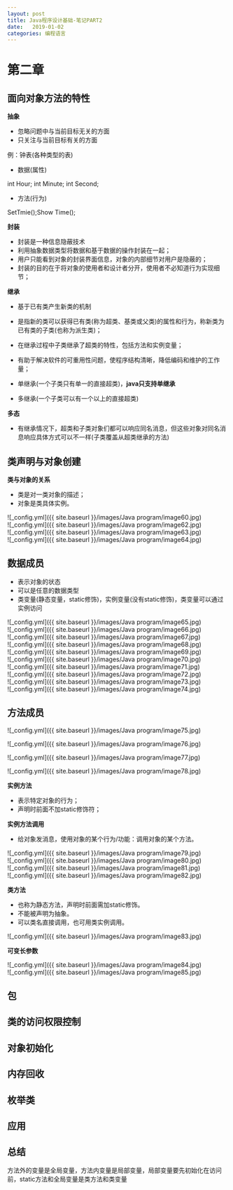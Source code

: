 ```yaml
---
layout: post
title: Java程序设计基础-笔记PART2
date:   2019-01-02
categories: 编程语言
---
```


# 第二章

## 面向对象方法的特性 

**抽象**   

+ 忽略问题中与当前目标无关的方面   
+ 只关注与当前目标有关的方面  

例：钟表(各种类型的表)   

+ 数据(属性)  

int Hour;  int Minute; int Second;

+ 方法(行为)  
  
SetTmie();Show Time();

**封装**  

+ 封装是一种信息隐蔽技术  
+ 利用抽象数据类型将数据和基于数据的操作封装在一起；  
+ 用户只能看到对象的封装界面信息，对象的内部细节对用户是隐蔽的；  
+ 封装的目的在于将对象的使用者和设计者分开，使用者不必知道行为实现细节；  

**继承**  

+ 基于已有类产生新类的机制
+ 是指新的类可以获得已有类(称为超类、基类或父类)的属性和行为，称新类为已有类的子类(也称为派生类)；  
+ 在继承过程中子类继承了超类的特性，包括方法和实例变量；  
+ 有助于解决软件的可重用性问题，使程序结构清晰，降低编码和维护的工作量；

+ 单继承(一个子类只有单一的直接超类)，**java只支持单继承**    
+ 多继承(一个子类可以有一个以上的直接超类)  

**多态**  
+ 有继承情况下，超类和子类对象们都可以响应同名消息，但这些对象对同名消息响应具体方式可以不一样(子类覆盖从超类继承的方法)  


##  类声明与对象创建

**类与对象的关系**  
+ 类是对一类对象的描述；  
+ 对象是类具体实例。

![_config.yml]({{ site.baseurl }}/images/Java program/image60.jpg)    
![_config.yml]({{ site.baseurl }}/images/Java program/image62.jpg)    
![_config.yml]({{ site.baseurl }}/images/Java program/image63.jpg)    
![_config.yml]({{ site.baseurl }}/images/Java program/image64.jpg)    
  

##  数据成员   

+ 表示对象的状态  
+ 可以是任意的数据类型  
+ 类变量(静态变量，static修饰)，实例变量(没有static修饰)，类变量可以通过实例访问   

![_config.yml]({{ site.baseurl }}/images/Java program/image65.jpg)     
![_config.yml]({{ site.baseurl }}/images/Java program/image66.jpg)     
![_config.yml]({{ site.baseurl }}/images/Java program/image67.jpg)   
![_config.yml]({{ site.baseurl }}/images/Java program/image68.jpg)   
![_config.yml]({{ site.baseurl }}/images/Java program/image69.jpg)  
![_config.yml]({{ site.baseurl }}/images/Java program/image70.jpg)    
![_config.yml]({{ site.baseurl }}/images/Java program/image71.jpg)   
![_config.yml]({{ site.baseurl }}/images/Java program/image72.jpg)   
![_config.yml]({{ site.baseurl }}/images/Java program/image73.jpg)   
![_config.yml]({{ site.baseurl }}/images/Java program/image74.jpg)    

## 方法成员  


![_config.yml]({{ site.baseurl }}/images/Java program/image75.jpg)    

![_config.yml]({{ site.baseurl }}/images/Java program/image76.jpg)   

![_config.yml]({{ site.baseurl }}/images/Java program/image77.jpg) 

![_config.yml]({{ site.baseurl }}/images/Java program/image78.jpg)  

**实例方法**  
+ 表示特定对象的行为；
+ 声明时前面不加static修饰符； 

**实例方法调用**  
+ 给对象发消息，使用对象的某个行为/功能：调用对象的某个方法。   

  
  
![_config.yml]({{ site.baseurl }}/images/Java program/image79.jpg)  
![_config.yml]({{ site.baseurl }}/images/Java program/image80.jpg)  
![_config.yml]({{ site.baseurl }}/images/Java program/image81.jpg)  
![_config.yml]({{ site.baseurl }}/images/Java program/image82.jpg)  



**类方法**  
+ 也称为静态方法，声明时前面需加static修饰。
+ 不能被声明为抽象。
+ 可以类名直接调用，也可用类实例调用。

![_config.yml]({{ site.baseurl }}/images/Java program/image83.jpg)  
 
**可变长参数**  

![_config.yml]({{ site.baseurl }}/images/Java program/image84.jpg)  
![_config.yml]({{ site.baseurl }}/images/Java program/image85.jpg)  

## 包
## 类的访问权限控制
## 对象初始化
## 内存回收
## 枚举类
## 应用  

## 总结  

方法外的变量是全局变量，方法内变量是局部变量，局部变量要先初始化在访问前，static方法和全局变量是类方法和类变量
 
